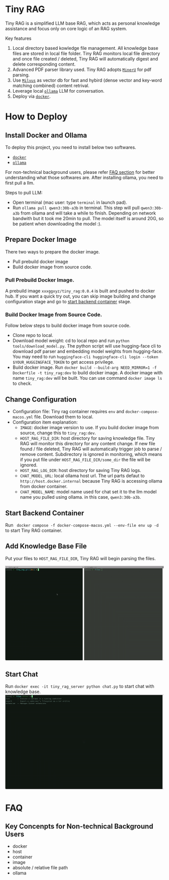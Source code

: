 # Tiny RAG
Tiny RAG is a simplified LLM base RAG, which acts as personal knowledge assistance and focus only on core logic of an RAG system.

Key features 
1. Local directory based kowledge file management. All knowledge base files are stored in local file folder. Tiny RAG monitors local file directory and once file created / deleted, Tiny RAG will automatically digest and delete corresponding content.
2. Advanced PDF parser library used. Tiny RAG adopts [`MinerU`](https://github.com/opendatalab/MinerU) for pdf parsing.
3. Use [`Milvus`](https://milvus.io/) as vector db for fast and hybird (dense vector and key-word matching combined) content retrival.
4. Leverage local [`ollama`](https://ollama.com/) LLM for conversation.
5. Deploy via [`docker`](https://www.docker.com/).



# How to Deploy

## Install Docker and Ollama
To deploy this project, you need to install below two softwares.
- [`docker`](https://www.docker.com/)
- [`ollama`](https://ollama.com/)

For non-technical background users, please refer [FAQ section](#key-concenpts-for-non-technical-background-users) for better understanding what those softwares are.
After installing ollama, you need to first pull a llm.

Steps to pull LLM:
- Open terminal (mac user: type `terminal` in launch pad).
- Run `ollama pull qwen3:30b-a3b` in terminal. This step will pull `qwen3:30b-a3b` from ollama and will take a while to finish. Depending on network bandwith but it took me 20min to pull. The model itself is around 20G, so be patient when downloading the model :).


## Prepare Docker Image
There two ways to prepare the docker image.
- Pull prebuild docker image
- Build docker image from source code.

### Pull Prebuild Docker Image.
A prebuild image `xxxggxyz/tiny_rag:0.0.4` is built and pushed to docker hub. If you want a quick try out, you can skip image building and change configuration stage and go to [start backend container](#start-backend-container) stage.

### Build Docker Image from Source Code.
Follow below steps to build docker image from source code.
- Clone repo to local.
- Download model weight: cd to local repo and run `python tools/download_model.py`. The python script will use hugging-face cli to download pdf parser and embedding model weights from hugging-face. You may need to run `huggingface-cli huggingface-cli login --token $YOUR_HUGGINGFACE_TOKEN` to get access privilege.
- Build docker image. Run `docker build --build-arg NEED_MIRROR=1 -f Dockerfile -t tiny_rag:dev` to build docker image. A docker image with name `tiny_rag:dev` will be built. You can use command `docker image ls` to check.


## Change Configuration
- Configuration file: Tiny rag container requires `env` and `docker-compose-macos.yml` file. Download them to local.
- Configuration item explanation:
    - `IMAGE`: docker image version to use. If you build docker image from source, change this to `tiny_rag:dev`.
    - `HOST_RAG_FILE_DIR`: host directory for saving knowledge file. Tiny RAG will monitor this directory for any content change. If new file found / file deleted, Tiny RAG will automatically trigger job to parse / remove content. Subdirectory is ignored in monitoring, which means if you put file under `HOST_RAG_FILE_DIR/some_dir` the file will be ignored.
    - `HOST_RAG_LOG_DIR`: host directory for saving Tiny RAG logs.
    - `CHAT_MODEL_URL`: local ollama host url. The url parts defaut to `http://host.docker.internal` because Tiny RAG is accessing ollama from docker container.
    - `CHAT_MODEL_NAME`: model name used for chat set it to the llm model name you pulled using ollama. in this case, `qwen3:30b-a3b`. 


## Start Backend Container
Run ` docker compose -f docker-compose-macos.yml --env-file env up -d` to start Tiny RAG container.

## Add Knowledge Base File
Put your files to `HOST_RAG_FILE_DIR`, Tiny RAG will begin parsing the files.

![til](./assets/start_container.gif)

## Start Chat
Run `docker exec -it tiny_rag_server python chat.py` to start chat with knowledge base.
![til](./assets/chat.gif)

# FAQ
## Key Concenpts for Non-technical Background Users
- docker
- host
- container
- image
- absolute / relative file path
- ollama


